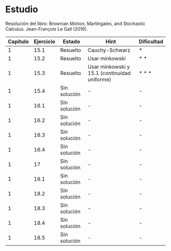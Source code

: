 # Estudio
Resolución del libro: Brownian Motion, Martingales, and Stochastic Calculus. Jean-François Le Gall (2016). 


| Capítulo | Ejercicio | Estado       | Hint    | Dificultad |
|-------------------------------------|---------|----------|-------|-------|
| 1        | 15.1         | Resuelto     | Cauchy-Schwarz  | \*   |
| 1        | 15.2         | Resuelto     | Usar minkowski   | \* \*   |
| 1        | 15.3         | Resuelto     | Usar minkowski y 15.1 (continuidad uniforme)   | \* \* \* |
| 1        | 15.4         | Sin solución     | -   | -   |
| 1        | 16.1         | Sin solución     | -   | -   |
| 1        | 16.2         | Sin solución     | -   | -   |
| 1        | 16.3         | Sin solución     | -   | -   |
| 1        | 16.4         | Sin solución     | -   | -   |
| 1        | 17           | Sin solución     | -   | -   |
| 1        | 18.1         | Sin solución     | -   | -   |
| 1        | 18.2         | Sin solución     | -   | -   |
| 1        | 18.3         | Sin solución     | -   | -   |
| 1        | 18.4         | Sin solución     | -   | -   |
| 1        | 18.5         | Sin solución     | -   | -   |
